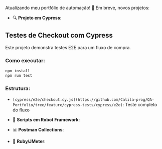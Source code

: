 Atualizando meu portfólio de automação!
🚀 Em breve, novos projetos:
- 🔍 **Projeto em Cypress**:  
## Testes de Checkout com Cypress
Este projeto demonstra testes E2E para um fluxo de compra.
### Como executar:
```bash
npm install
npm run test
```
### Estrutura:
- `[cypress/e2e/checkout.cy.js](https://github.com/Calila-prog/QA-Portfolio/tree/feature/cypress-tests/cypress/e2e)`: Teste completo do fluxo

- 🚀 **Scripts em Robot Framework**:   
- 📊 **Postman Collections**:  
- 🌱 **Ruby/JMeter**:
